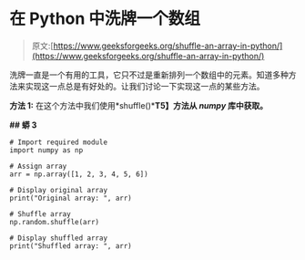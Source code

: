 # 在 Python 中洗牌一个数组

> 原文:[https://www.geeksforgeeks.org/shuffle-an-array-in-python/](https://www.geeksforgeeks.org/shuffle-an-array-in-python/)

洗牌一直是一个有用的工具，它只不过是重新排列一个数组中的元素。知道多种方法来实现这一点总是有好处的。让我们讨论一下实现这一点的某些方法。

**方法 1:** 在这个方法中我们使用*shuffle()***T5】方法从 *numpy* 库中获取。**

 **## 蟒 3** 

```
# Import required module
import numpy as np

# Assign array
arr = np.array([1, 2, 3, 4, 5, 6])

# Display original array
print("Original array: ", arr)

# Shuffle array
np.random.shuffle(arr)

# Display shuffled array
print("Shuffled array: ", arr)
```